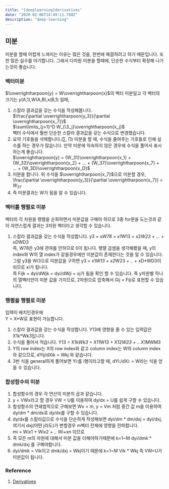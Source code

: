 ```yaml
---
title: "[deeplearning]derivatives"
date: "2020-02-06T14:49:11.780Z"
description: "deep-learning"
---
```


## 미분  
미분을 할때 어렵게 느껴지는 이유는 많은 것을, 한번에 해결하려고 하기 때문입니다. 또한 많은 실수를 야기합니다.
그래서 다차원 미분을 할때에, 단순한 수식부터 확장해 나가는것이 좋습니다.

### 벡터미분  
$\\overrightharpoon{y} = W\overrightharpoon{x}$의 벡터 미분일고 각 벡터의 크기는 y(A,1),W(A,B),x(B,1) 일때,
1. 스칼라 결과값을 갖는 수식을 작성해봅니다.  
$\frac{\partial \overrightharpoon{y_3}}{\partial \overrightharpoon{x_7}}$  
$\sum\limits_{j=1}^D W_{\3_j}\overrightharpoon{x_j}$  
벡터 수식에서 훨씬 단순한 스칼라 결과값을 갖는 수식으로 변경했습니다.
2. 요약 기호들을 삭제합니다.($\sum$, $\prod$)
미분을 할 때, 수식을 줄여주는 기호들로 인해 실수를 하는 경우가 많습니다. 만약 미분에 익숙하지 않은 경우에 수식을 풀어서 표시하는게 좋습니다.  
$\overrightharpoon{y} = {W_31}\overrightharpoon{x_1} + {W_32}\overrightharpoon{x_2} + ... + {W_37}\overrightharpoon{x_7} + ... + {W_3D}\overrightharpoon{x_D}$
3. 미분을 합니다.
위 수식을 $\overrightharpoon{x_7}$으로 미분할 경우, \frac{\partial \overrightharpoon{y_3}}{\partial \overrightharpoon{x_7}} = ${W_37}$
4. 즉 미분결과는 W가 됨을 알 수 있습니다.

### 벡터를 행렬로 미분
벡터의 각 차원을 행렬을 순회하면서 미분값을 구해야 하므로 3중 for문을 도는것과 같이 자연스럽게 결과는 3차원 벡터라고 생각할 수 있습니다.
1. 스칼라 결과값을 갖는 수식을 작성합니다.
    y3 = x*W78 = x1*W13 + x2*W23 + ... + xD*WD3  
    즉, W78은 y3에 관여를 안하므로 0이 됩니다. 행렬 곱셈을 생각해봤을 때, y의 index와 W의 열 index가 같을경우에만 미분값이 존재한다는 것을 알 수 있습니다. 
    그럼 y3을 Wi3으로 미분값을 구하면 y3 = x1*W13 + x2*W23 + .. + xD*WD3이 되므로 xi가 됩니다.  
    즉 Fijk = dyi/dWjk = dyi/dWji = xj가 됨을 확인 할 수 있습니다. 즉 y차원별 하나의 열벡터만이 미분 값을 가지므로, 2차원으로 압축해서
    Gij = Fiji로 표현할 수 있습니다.

### 행렬을 행렬로 미분
입력이 배치인경우에  
    Y = X*W로 표현이 가능합니다.
1. 스칼라 결과값을 갖는 수식을 작성합니다.
    Y13에 영향을 줄 수 있는 입력값은 X1k*Wk3입니다.
2. 수식을 풀어서 적습니다.
    Y13 = X1k*Wk3 = X11*W13 + X12*W23 + .. X1M*WM3
3. Y의 row index는 X의 row index와 같고 column index는 W의 column index와 같으므로, dYij/dXik = Wkj 와 같습니다.
4. 3번 식을 general하게 풀어보면 Yi:를 i행이라고할 때, dYi:/dXi: = W라는 식을 얻을 수 있습니다.

### 합성함수의 미분
1. 합성함수의 경우 각 연산의 미분의 곱과 같습니다.
2. y = VWx라고 할 경우 VW = U를 이용하여 dy/dx = U를 쉽게 구할 수 있습니다.
3. 합성함수의 연쇄법칙으로 구해보면 Wx = m, y = Vm 처럼 중간 값 m을 이용하여 dy/dm * dm/dx로 dy/dx를 구할 수 있습니다.
4. dy/dx를 스칼라값으로 수식을 단순하게 작성해보면 dyi/dm * dm/dxj = dyi/dxj, 여기서 dxj(어떤 j라도)가 변할경우 m벡터 전체에 영향을 전파합니다.  
    mi = Wix1 + Wix2 + .. Wi+xn 이므로
5. 즉 모든 m의 차원에 대해서 미분 값을 더해야하기때문에 k=1~M dyi/dmk * dmk/dxj 를 구해야합니다.
6. dyi/dmk = Vik이고 dmk/dxj = Wkj이기 때문에 k=1~M Vik * Wkj 즉 VW=U가 미분값이 됩니다. 




### Reference  
1. [Derivatives](http://cs231n.stanford.edu/vecDerivs.pdf)
